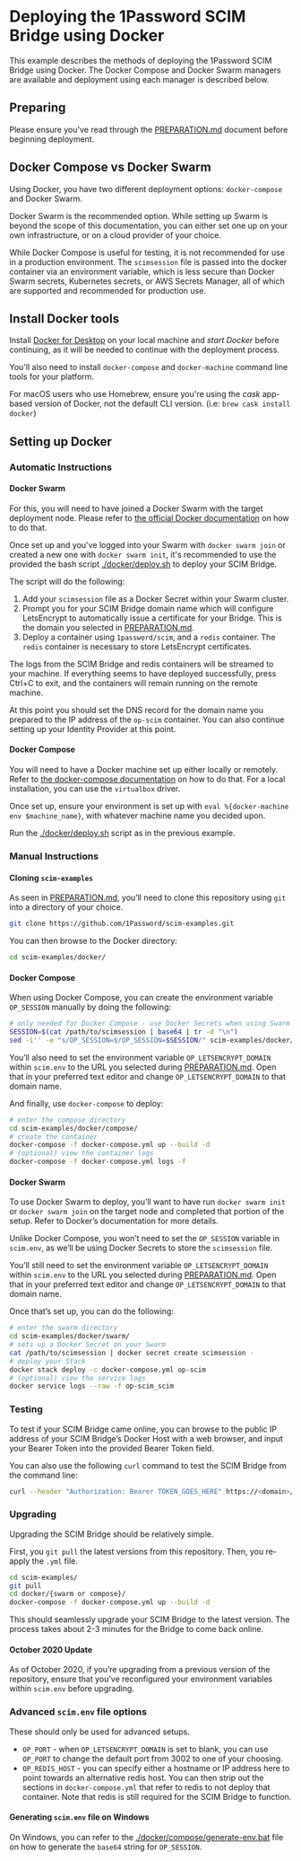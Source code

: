 # Deploying the 1Password SCIM Bridge using Docker

This example describes the methods of deploying the 1Password SCIM Bridge using Docker. The Docker Compose and Docker Swarm managers are available and deployment using each manager is described below.

## Preparing

Please ensure you've read through the [PREPARATION.md](/PREPARATION.md) document before beginning deployment.

## Docker Compose vs Docker Swarm

Using Docker, you have two different deployment options: `docker-compose` and Docker Swarm.

Docker Swarm is the recommended option. While setting up Swarm is beyond the scope of this documentation, you can either set one up on your own infrastructure, or on a cloud provider of your choice.

While Docker Compose is useful for testing, it is not recommended for use in a production environment. The `scimsession` file is passed into the docker container via an environment variable, which is less secure than Docker Swarm secrets, Kubernetes secrets, or AWS Secrets Manager, all of which are supported and recommended for production use.

## Install Docker tools

Install [Docker for Desktop](https://www.docker.com/products/docker-desktop) on your local machine and _start Docker_ before continuing, as it will be needed to continue with the deployment process.

You'll also need to install `docker-compose` and `docker-machine` command line tools for your platform.

For macOS users who use Homebrew, ensure you're using the _cask_ app-based version of Docker, not the default CLI version. (i.e: `brew cask install docker`)

## Setting up Docker

### Automatic Instructions

#### Docker Swarm

For this, you will need to have joined a Docker Swarm with the target deployment node. Please refer to [the official Docker documentation](https://docs.docker.com/engine/swarm/swarm-tutorial/create-swarm/) on how to do that.

Once set up and you've logged into your Swarm with `docker swarm join` or created a new one with `docker swarm init`, it's recommended to use the provided the bash script [./docker/deploy.sh](deploy.sh) to deploy your SCIM Bridge.

The script will do the following:

1. Add your `scimsession` file as a Docker Secret within your Swarm cluster.
2. Prompt you for your SCIM Bridge domain name which will configure LetsEncrypt to automatically issue a certificate for your Bridge. This is the domain you selected in [PREPARATION.md](/PREPARATION.md).
3. Deploy a container using `1password/scim`, and a `redis` container. The `redis` container is necessary to store LetsEncrypt certificates.

The logs from the SCIM Bridge and redis containers will be streamed to your machine. If everything seems to have deployed successfully, press Ctrl+C to exit, and the containers will remain running on the remote machine.

At this point you should set the DNS record for the domain name you prepared to the IP address of the `op-scim` container. You can also continue setting up your Identity Provider at this point.

#### Docker Compose

You will need to have a Docker machine set up either locally or remotely. Refer to [the docker-compose documentation](https://docs.docker.com/machine/reference/create/) on how to do that. For a local installation, you can use the `virtualbox` driver.

Once set up, ensure your environment is set up with `eval %{docker-machine env $machine_name}`, with whatever machine name you decided upon.

Run the [./docker/deploy.sh](deploy.sh) script as in the previous example.

### Manual Instructions

#### Cloning `scim-examples`

As seen in [PREPARATION.md](/PREPARATION.md), you’ll need to clone this repository using `git` into a directory of your choice.

```bash
git clone https://github.com/1Password/scim-examples.git
```

You can then browse to the Docker directory:

```bash
cd scim-examples/docker/
```

#### Docker Compose

When using Docker Compose, you can create the environment variable `OP_SESSION` manually by doing the following:

```bash
# only needed for Docker Compose - use Docker Secrets when using Swarm
SESSION=$(cat /path/to/scimsession | base64 | tr -d "\n")
sed -i'' -e "s/OP_SESSION=$/OP_SESSION=$SESSION/" scim-examples/docker/compose/scim.env
```

You’ll also need to set the environment variable `OP_LETSENCRYPT_DOMAIN` within `scim.env` to the URL you selected during [PREPARATION.md](/PREPARATION.md). Open that in your preferred text editor and change `OP_LETSENCRYPT_DOMAIN` to that domain name.

And finally, use `docker-compose` to deploy:

```bash
# enter the compose directory
cd scim-examples/docker/compose/
# create the container
docker-compose -f docker-compose.yml up --build -d
# (optional) view the container logs
docker-compose -f docker-compose.yml logs -f
```

#### Docker Swarm

To use Docker Swarm to deploy, you’ll want to have run `docker swarm init` or `docker swarm join` on the target node and completed that portion of the setup. Refer to Docker’s documentation for more details.

Unlike Docker Compose, you won’t need to set the `OP_SESSION` variable in `scim.env`, as we’ll be using Docker Secrets to store the `scimsession` file.

You’ll still need to set the environment variable `OP_LETSENCRYPT_DOMAIN` within `scim.env` to the URL you selected during [PREPARATION.md](/PREPARATION.md). Open that in your preferred text editor and change `OP_LETSENCRYPT_DOMAIN` to that domain name.

Once that’s set up, you can do the following:

```bash
# enter the swarm directory
cd scim-examples/docker/swarm/
# sets up a Docker Secret on your Swarm
cat /path/to/scimsession | docker secret create scimsession -
# deploy your Stack
docker stack deploy -c docker-compose.yml op-scim
# (optional) view the service logs
docker service logs --raw -f op-scim_scim
```

### Testing

To test if your SCIM Bridge came online, you can browse to the public IP address of your SCIM Bridge’s Docker Host with a web browser, and input your Bearer Token into the provided Bearer Token field.

You can also use the following `curl` command to test the SCIM Bridge from the command line:

```bash
curl --header "Authorization: Bearer TOKEN_GOES_HERE" https://<domain>/scim/Users
```

### Upgrading

Upgrading the SCIM Bridge should be relatively simple.

First, you `git pull` the latest versions from this repository. Then, you re-apply the `.yml` file.

```bash
cd scim-examples/
git pull
cd docker/{swarm or compose}/
docker-compose -f docker-compose.yml up --build -d
```

This should seamlessly upgrade your SCIM Bridge to the latest version. The process takes about 2-3 minutes for the Bridge to come back online.

#### October 2020 Update

As of October 2020, if you’re upgrading from a previous version of the repository, ensure that you’ve reconfigured your environment variables within `scim.env` before upgrading.

### Advanced `scim.env` file options

These should only be used for advanced setups.

* `OP_PORT` - when `OP_LETSENCRYPT_DOMAIN` is set to blank, you can use `OP_PORT` to change the default port from 3002 to one of your choosing.
* `OP_REDIS_HOST` - you can specify either a hostname or IP address here to point towards an alternative redis host. You can then strip out the sections in `docker-compose.yml` that refer to redis to not deploy that container. Note that redis is still required for the SCIM Bridge to function.

#### Generating `scim.env` file on Windows

On Windows, you can refer to the [./docker/compose/generate-env.bat](generate-env.bat) file on how to generate the `base64` string for `OP_SESSION`.
